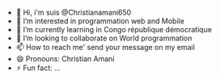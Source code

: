 - 👋 Hi, i'm suis @Christianamani650
- 👀 I’m interested in programmation web and Mobile 
- 🌱 I’m currently learning in Congo république démocratique 
- 💞️ I’m looking to collaborate on World programmation
- 📫 How to reach me' send your message on my email 
- 😄 Pronouns: Christian Amani 
- ⚡ Fun fact: ...

<!---
Christianamani650/Christianamani650 is a ✨ special ✨ repository because its `README.md` (this file) appears on your GitHub profile.
You can click the Preview link to take a look at your changes.
--->
